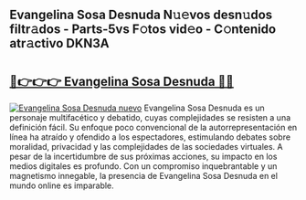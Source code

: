 ## Evangelina Sosa Desnuda N𝚞𝚎vos desn𝚞dos filtr𝚊dos - Parts-5vs F𝚘tos vid𝚎o - C𝚘ntenido atr𝚊ctivo DKN3A

# <h2><a href="http://mb7o1n.tromn.icu/?c=Evangelina+Sosa+Desnuda">🔗👉👉👉 Evangelina Sosa Desnuda 🔗🔗</a></h2>

[![Evangelina Sosa Desnuda nuevo](https://i.imgur.com/pEAQMta.gif)](http://mb7o1n.tromn.icu/?c=Evangelina+Sosa+Desnuda)
Evangelina Sosa Desnuda es un personaje multifacético y debatido, cuyas complejidades se resisten a una definición fácil.  Su enfoque poco convencional de la autorrepresentación en línea ha atraído y ofendido a los espectadores, estimulando debates sobre moralidad, privacidad y las complejidades de las sociedades virtuales. A pesar de la incertidumbre de sus próximas acciones, su impacto en los medios digitales es profundo. Con un compromiso inquebrantable y un magnetismo innegable, la presencia de Evangelina Sosa Desnuda en el mundo online es imparable.
